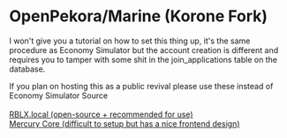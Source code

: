 # OpenPekora/Marine (Korone Fork)

I won't give you a tutorial on how to set this thing up, it's the same procedure as Economy Simulator but the account creation is different and requires you to tamper with some shit in the join_applications table on the database.

If you plan on hosting this as a public revival please use these instead of Economy Simulator Source</br></br>
[RBLX.local (open-source + recommended for use)](https://github.com/rblx-local/rblxlocal)</br>
[Mercury Core (difficult to setup but has a nice frontend design)](https://github.com/tp-link-extender/MercuryCore)
